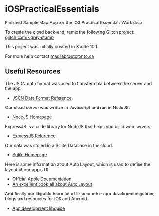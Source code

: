 # iOSPracticalEssentials
Finished Sample Map App for the iOS Practical Essentials Workshop

To create the cloud back-end, remix the following Glitch project:
[glitch.com/~grey-stamp](https://glitch.com/~grey-stamp)

This project was initially created in Xcode 10.1.

For more help contact mad.lab@utoronto.ca

## Useful Resources

The JSON data format was used to transfer data between the server and the app.
* [JSON Data Format Reference](http://json.org)

Our cloud server was written in Javascript and ran in NodeJS.
* [NodeJS Homepage](http://json.org)

ExpressJS is a code library for NodeJS that helps you build web servers.
* [ExpressJS Reference](http://expressjs.com)

Our data was stored in a Sqlite Database in the cloud.
* [Sqlite Homepage](http://sqlite.org)

Here is some information about Auto Layout, which is used to define the layout of our app's UI.
* [Official Apple Documentation](https://developer.apple.com/library/archive/documentation/UserExperience/Conceptual/AutolayoutPG/index.html)
* [An excellent book all about Auto Layout](https://gumroad.com/l/albook)

And finally our libguide has a lot of links to other app development guides, blogs and resources for iOS and Android.
* [App development libguide](https://guides.library.utoronto.ca/entrepreneurship/mobileapps)
